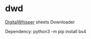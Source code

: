 # dwd
[DigitalWhisper](https://digitalwhisper.co.il/) sheets Downloader

Dependency:
python3 -m pip install bs4
